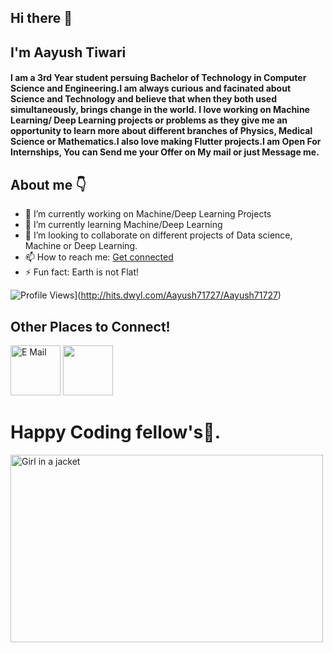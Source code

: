 ## Hi there 👋  

## I'm Aayush Tiwari
#### I am a 3rd Year student persuing Bachelor of Technology in Computer Science and Engineering.I am always curious and facinated about Science and Technology and believe that when they  both used simultaneously, brings change in the world. I love working on Machine Learning/ Deep Learning projects or problems as they give me an opportunity to learn more about different branches of Physics, Medical Science or Mathematics.I also love making Flutter projects.I am Open For Internships, You can Send me your Offer on My mail or just Message me.

## About me :point_down: 

- 🔭 I’m currently working on Machine/Deep Learning Projects  
- 🌱 I’m currently learning Machine/Deep Learning 
- :two_men_holding_hands: I’m looking to collaborate on different projects of Data science, Machine or Deep Learning.
- 📫 How to reach me: [Get connected](https://www.linkedin.com/in/aayush-tiwari-053a09193)
- ⚡ Fun fact: Earth is not Flat!

![Profile Views](http://hits.dwyl.com/Aayush71727/Aayush71727.svg)](http://hits.dwyl.com/Aayush71727/Aayush71727)

## Other Places to Connect!
<a href="https://www.linkedin.com/in/aayush-tiwari-053a09193/" ><img src="https://encrypted-tbn0.gstatic.com/images?q=tbn%3AANd9GcQUVaXSwCsSsQYdbohn5Ulkoa1eRemfhzf82w&usqp=CAU" alt="E Mail" width="80" height="80"></a> <a href="aayushtiwari1727.com"><img src="https://encrypted-tbn0.gstatic.com/images?q=tbn%3AANd9GcRtVFGYd3Pz-jTrvGEGOQFuSooOeIkdravrYg&usqp=CAU" width="80" height="80"></a>

# Happy Coding fellow's🤩.
<img src="https://64.media.tumblr.com/2d0af9c90d1b1107313cc20bda01548a/tumblr_outwxnanpp1u79o2lo1_1280.gifv" alt="Girl in a jacket" width="500" height="300">
